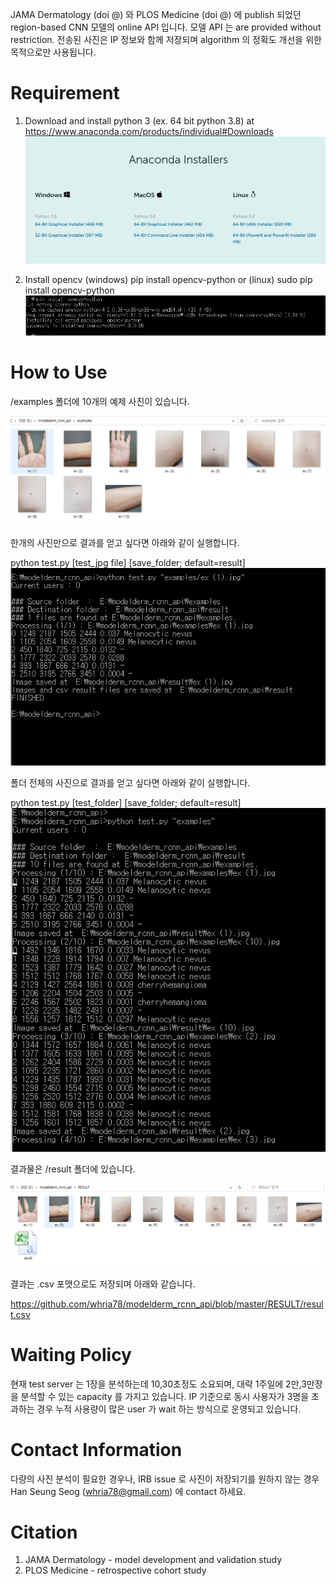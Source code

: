 JAMA Dermatology (doi @) 와 PLOS Medicine (doi @) 에 publish 되었던 region-based CNN 모델의 online API 입니다. 모델 API 는  are provided without restriction. 전송된 사진은 IP 정보와 함께 저장되며 algorithm 의 정확도 개선을 위한 목적으로만 사용됩니다.

# Requirement
1) Download and install python 3 (ex. 64 bit python 3.8) at https://www.anaconda.com/products/individual#Downloads
![img](./img/download_anaconda.PNG)

2) Install opencv
(windows) pip install opencv-python
or
(linux) sudo pip install opencv-python
![img](./img/pip_opencv.PNG)


# How to Use 

/examples 폴더에 10개의 예제 사진이 있습니다.

![capture_exmaple](./img/capture_example_folder.PNG)

한개의 사진만으로 결과를 얻고 싶다면 아래와 같이 실행합니다.

python test.py [test_jpg file] [save_folder; default=result]
![capture_exmaple](./img/run_one_file.PNG)

폴더 전체의 사진으로 결과를 얻고 싶다면 아래와 같이 실행합니다.

python test.py [test_folder] [save_folder; default=result]
![capture_exmaple](./img/run_folder.PNG)


결과물은 /result 폴더에 있습니다.

![capture_exmaple](./img/capture_result_folder.PNG)

결과는 .csv 포맷으로도 저장되며 아래와 같습니다.

https://github.com/whria78/modelderm_rcnn_api/blob/master/RESULT/result.csv


# Waiting Policy
현재 test server 는 1장을 분석하는데 10,30초정도 소요되며, 대략 1주일에 2만,3만장을 분석할 수 있는 capacity 를 가지고 있습니다. IP 기준으로 동시 사용자가 3명을 초과하는 경우 누적 사용량이 많은 user 가 wait 하는 방식으로 운영되고 있습니다.


# Contact Information
다량의 사진 분석이 필요한 경우나, IRB issue 로 사진이 저장되기를 원하지 않는 경우 Han Seung Seog (whria78@gmail.com) 에 contact 하세요. 


# Citation
1) JAMA Dermatology - model development and validation study
2) PLOS Medicine - retrospective cohort study